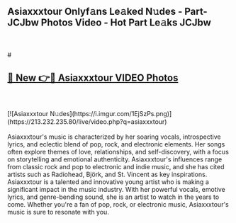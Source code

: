 ## Asiaxxxtour Onlyf𝚊ns Le𝚊ked N𝚞des - Part-JCJbw Photos Video - Hot Part Le𝚊ks JCJbw
<br>
<br>
# <h2><a href="https://213.232.235.80/live/video.php?q=asiaxxxtour">🔗 New 👉🔴 Asiaxxxtour VIDEO Photos</a></h2>
<br>
<br>
[![Asiaxxxtour N𝚞des](https://i.imgur.com/1EjSzPs.png)](https://213.232.235.80/live/video.php?q=asiaxxxtour)
<br>
<br>
Asiaxxxtour's music is characterized by her soaring vocals, introspective lyrics, and eclectic blend of pop, rock, and electronic elements. Her songs often explore themes of love, relationships, and self-discovery, with a focus on storytelling and emotional authenticity. Asiaxxxtour's influences range from classic rock and pop to electronic and indie music, and she has cited artists such as Radiohead, Björk, and St. Vincent as key inspirations. Asiaxxxtour is a talented and innovative young artist who is making a significant impact in the music industry. With her powerful vocals, emotive lyrics, and genre-bending sound, she is an artist to watch in the years to come. Whether you're a fan of pop, rock, or electronic music, Asiaxxxtour's music is sure to resonate with you.
<br>
<br>